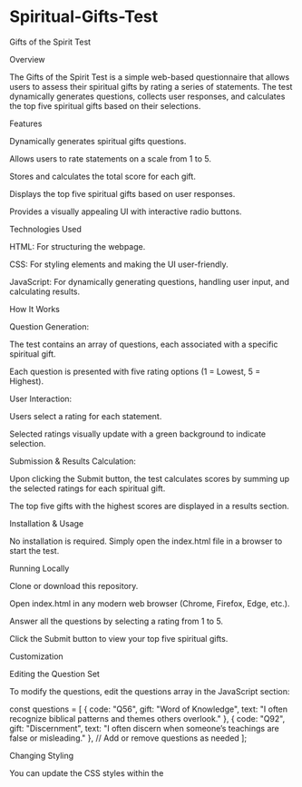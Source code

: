 # Spiritual-Gifts-Test
Gifts of the Spirit Test

Overview

The Gifts of the Spirit Test is a simple web-based questionnaire that allows users to assess their spiritual gifts by rating a series of statements. The test dynamically generates questions, collects user responses, and calculates the top five spiritual gifts based on their selections.

Features

Dynamically generates spiritual gifts questions.

Allows users to rate statements on a scale from 1 to 5.

Stores and calculates the total score for each gift.

Displays the top five spiritual gifts based on user responses.

Provides a visually appealing UI with interactive radio buttons.

Technologies Used

HTML: For structuring the webpage.

CSS: For styling elements and making the UI user-friendly.

JavaScript: For dynamically generating questions, handling user input, and calculating results.

How It Works

Question Generation:

The test contains an array of questions, each associated with a specific spiritual gift.

Each question is presented with five rating options (1 = Lowest, 5 = Highest).

User Interaction:

Users select a rating for each statement.

Selected ratings visually update with a green background to indicate selection.

Submission & Results Calculation:

Upon clicking the Submit button, the test calculates scores by summing up the selected ratings for each spiritual gift.

The top five gifts with the highest scores are displayed in a results section.

Installation & Usage

No installation is required. Simply open the index.html file in a browser to start the test.

Running Locally

Clone or download this repository.

Open index.html in any modern web browser (Chrome, Firefox, Edge, etc.).

Answer all the questions by selecting a rating from 1 to 5.

Click the Submit button to view your top five spiritual gifts.

Customization

Editing the Question Set

To modify the questions, edit the questions array in the JavaScript section:

const questions = [
    { code: "Q56", gift: "Word of Knowledge", text: "I often recognize biblical patterns and themes others overlook." },
    { code: "Q92", gift: "Discernment", text: "I often discern when someone’s teachings are false or misleading." },
    // Add or remove questions as needed
];

Changing Styling

You can update the CSS styles within the <style> section of the HTML file to customize the look and feel of the test.

Known Issues & Fixes

Issue: No results appear after submission.

Fix: Ensure at least one question is answered before clicking submit.

Issue: The test doesn't display properly on smaller screens.

Fix: Add responsive styles using media queries for mobile-friendly design.

License

This project is open-source and available under the MIT License.

Author

Developed by [Your Name] - Feel free to contribute and improve the project!

